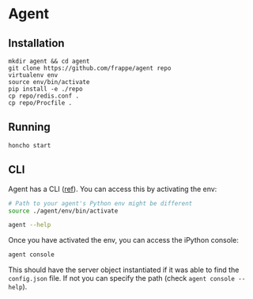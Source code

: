 # Agent

## Installation

```
mkdir agent && cd agent
git clone https://github.com/frappe/agent repo
virtualenv env
source env/bin/activate
pip install -e ./repo
cp repo/redis.conf .
cp repo/Procfile .
```

## Running

```
honcho start
```

## CLI

Agent has a CLI
([ref](https://github.com/frappe/agent/blob/master/agent/cli.py)). You can
access this by activating the env:

```bash
# Path to your agent's Python env might be different
source ./agent/env/bin/activate

agent --help
```

Once you have activated the env, you can access the iPython console:

```bash
agent console
```

This should have the server object instantiated if it was able to find the
`config.json` file. If not you can specify the path (check `agent console --help`).
